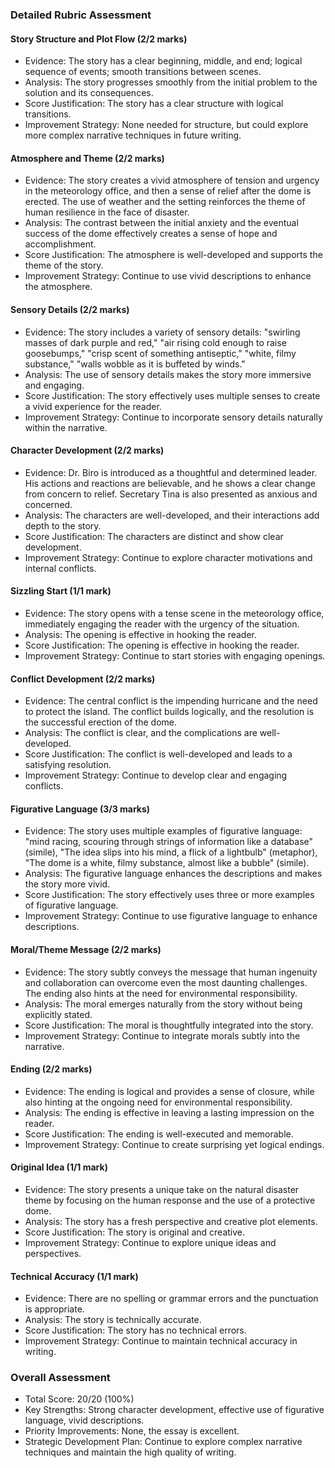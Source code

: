 ### Detailed Rubric Assessment

#### Story Structure and Plot Flow (2/2 marks)

- Evidence: The story has a clear beginning, middle, and end; logical sequence of events; smooth transitions between scenes.
- Analysis: The story progresses smoothly from the initial problem to the solution and its consequences.
- Score Justification: The story has a clear structure with logical transitions.
- Improvement Strategy: None needed for structure, but could explore more complex narrative techniques in future writing.

#### Atmosphere and Theme (2/2 marks)

- Evidence: The story creates a vivid atmosphere of tension and urgency in the meteorology office, and then a sense of relief after the dome is erected. The use of weather and the setting reinforces the theme of human resilience in the face of disaster.
- Analysis: The contrast between the initial anxiety and the eventual success of the dome effectively creates a sense of hope and accomplishment.
- Score Justification: The atmosphere is well-developed and supports the theme of the story.
- Improvement Strategy: Continue to use vivid descriptions to enhance the atmosphere.

#### Sensory Details (2/2 marks)

- Evidence: The story includes a variety of sensory details: "swirling masses of dark purple and red," "air rising cold enough to raise goosebumps," "crisp scent of something antiseptic," "white, filmy substance," "walls wobble as it is buffeted by winds."
- Analysis: The use of sensory details makes the story more immersive and engaging.
- Score Justification: The story effectively uses multiple senses to create a vivid experience for the reader.
- Improvement Strategy: Continue to incorporate sensory details naturally within the narrative.

#### Character Development (2/2 marks)

- Evidence: Dr. Biro is introduced as a thoughtful and determined leader. His actions and reactions are believable, and he shows a clear change from concern to relief. Secretary Tina is also presented as anxious and concerned.
- Analysis: The characters are well-developed, and their interactions add depth to the story.
- Score Justification: The characters are distinct and show clear development.
- Improvement Strategy: Continue to explore character motivations and internal conflicts.

#### Sizzling Start (1/1 mark)

- Evidence: The story opens with a tense scene in the meteorology office, immediately engaging the reader with the urgency of the situation.
- Analysis: The opening is effective in hooking the reader.
- Score Justification: The opening is effective in hooking the reader.
- Improvement Strategy: Continue to start stories with engaging openings.

#### Conflict Development (2/2 marks)

- Evidence: The central conflict is the impending hurricane and the need to protect the island. The conflict builds logically, and the resolution is the successful erection of the dome.
- Analysis: The conflict is clear, and the complications are well-developed.
- Score Justification: The conflict is well-developed and leads to a satisfying resolution.
- Improvement Strategy: Continue to develop clear and engaging conflicts.

#### Figurative Language (3/3 marks)

- Evidence: The story uses multiple examples of figurative language: "mind racing, scouring through strings of information like a database" (simile), "The idea slips into his mind, a flick of a lightbulb" (metaphor), "The dome is a white, filmy substance, almost like a bubble" (simile).
- Analysis: The figurative language enhances the descriptions and makes the story more vivid.
- Score Justification: The story effectively uses three or more examples of figurative language.
- Improvement Strategy: Continue to use figurative language to enhance descriptions.

#### Moral/Theme Message (2/2 marks)

- Evidence: The story subtly conveys the message that human ingenuity and collaboration can overcome even the most daunting challenges. The ending also hints at the need for environmental responsibility.
- Analysis: The moral emerges naturally from the story without being explicitly stated.
- Score Justification: The moral is thoughtfully integrated into the story.
- Improvement Strategy: Continue to integrate morals subtly into the narrative.

#### Ending (2/2 marks)

- Evidence: The ending is logical and provides a sense of closure, while also hinting at the ongoing need for environmental responsibility.
- Analysis: The ending is effective in leaving a lasting impression on the reader.
- Score Justification: The ending is well-executed and memorable.
- Improvement Strategy: Continue to create surprising yet logical endings.

#### Original Idea (1/1 mark)

- Evidence: The story presents a unique take on the natural disaster theme by focusing on the human response and the use of a protective dome.
- Analysis: The story has a fresh perspective and creative plot elements.
- Score Justification: The story is original and creative.
- Improvement Strategy: Continue to explore unique ideas and perspectives.

#### Technical Accuracy (1/1 mark)

- Evidence: There are no spelling or grammar errors and the punctuation is appropriate.
- Analysis: The story is technically accurate.
- Score Justification: The story has no technical errors.
- Improvement Strategy: Continue to maintain technical accuracy in writing.

### Overall Assessment

- Total Score: 20/20 (100%)
- Key Strengths: Strong character development, effective use of figurative language, vivid descriptions.
- Priority Improvements: None, the essay is excellent.
- Strategic Development Plan: Continue to explore complex narrative techniques and maintain the high quality of writing.
